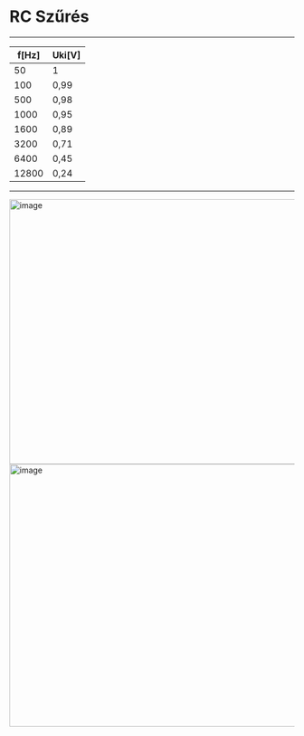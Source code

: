 # RC Szűrés
---
|f[Hz]|Uki[V]|
|----|----|
|50|1|
|100|0,99|
|500|0,98|
|1000|0,95|
|1600|0,89|
|3200|0,71|
|6400|0,45|
|12800|0,24|
---
<img width="747" height="468" alt="image" src="https://github.com/user-attachments/assets/e4407be4-6f57-4181-b94a-1c36568eeda6" />

<img width="1090" height="464" alt="image" src="https://github.com/user-attachments/assets/54be34b6-ae36-4d6c-94b9-bbcc37aa75b0" />

